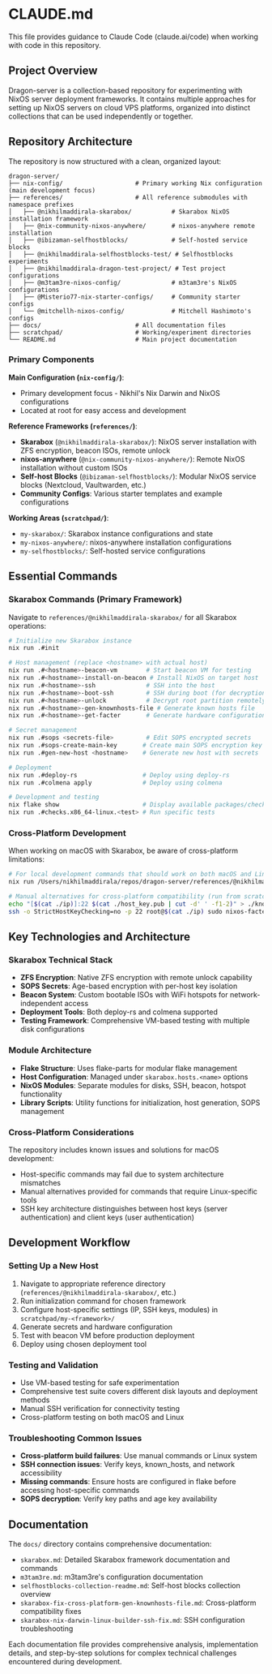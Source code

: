 # CLAUDE.md

This file provides guidance to Claude Code (claude.ai/code) when working with code in this repository.

## Project Overview

Dragon-server is a collection-based repository for experimenting with NixOS server deployment frameworks. It contains multiple approaches for setting up NixOS servers on cloud VPS platforms, organized into distinct collections that can be used independently or together.

## Repository Architecture

The repository is now structured with a clean, organized layout:

```
dragon-server/
├── nix-config/                    # Primary working Nix configuration (main development focus)
├── references/                    # All reference submodules with namespace prefixes
│   ├── @nikhilmaddirala-skarabox/           # Skarabox NixOS installation framework
│   ├── @nix-community-nixos-anywhere/       # nixos-anywhere remote installation
│   ├── @ibizaman-selfhostblocks/            # Self-hosted service blocks
│   ├── @nikhilmaddirala-selfhostblocks-test/ # Selfhostblocks experiments
│   ├── @nikhilmaddirala-dragon-test-project/ # Test project configurations
│   ├── @m3tam3re-nixos-config/              # m3tam3re's NixOS configurations
│   ├── @Misterio77-nix-starter-configs/     # Community starter configs
│   └── @mitchellh-nixos-config/             # Mitchell Hashimoto's configs
├── docs/                          # All documentation files
├── scratchpad/                    # Working/experiment directories
└── README.md                      # Main project documentation
```

### Primary Components

**Main Configuration (`nix-config/`)**:
- Primary development focus - Nikhil's Nix Darwin and NixOS configurations
- Located at root for easy access and development

**Reference Frameworks (`references/`)**:
- **Skarabox** (`@nikhilmaddirala-skarabox/`): NixOS server installation with ZFS encryption, beacon ISOs, remote unlock
- **nixos-anywhere** (`@nix-community-nixos-anywhere/`): Remote NixOS installation without custom ISOs  
- **Self-host Blocks** (`@ibizaman-selfhostblocks/`): Modular NixOS service blocks (Nextcloud, Vaultwarden, etc.)
- **Community Configs**: Various starter templates and example configurations

**Working Areas (`scratchpad/`)**:
- `my-skarabox/`: Skarabox instance configurations and state
- `my-nixos-anywhere/`: nixos-anywhere installation configurations  
- `my-selfhostblocks/`: Self-hosted service configurations

## Essential Commands

### Skarabox Commands (Primary Framework)
Navigate to `references/@nikhilmaddirala-skarabox/` for all Skarabox operations:

```bash
# Initialize new Skarabox instance
nix run .#init

# Host management (replace <hostname> with actual host)
nix run .#<hostname>-beacon-vm        # Start beacon VM for testing
nix run .#<hostname>-install-on-beacon # Install NixOS on target host
nix run .#<hostname>-ssh              # SSH into the host
nix run .#<hostname>-boot-ssh         # SSH during boot (for decryption)
nix run .#<hostname>-unlock           # Decrypt root partition remotely
nix run .#<hostname>-gen-knownhosts-file # Generate known hosts file
nix run .#<hostname>-get-facter       # Generate hardware configuration

# Secret management
nix run .#sops <secrets-file>         # Edit SOPS encrypted secrets
nix run .#sops-create-main-key       # Create main SOPS encryption key
nix run .#gen-new-host <hostname>    # Generate new host with secrets

# Deployment
nix run .#deploy-rs                  # Deploy using deploy-rs
nix run .#colmena apply              # Deploy using colmena

# Development and testing
nix flake show                       # Display available packages/checks
nix run .#checks.x86_64-linux.<test> # Run specific tests
```

### Cross-Platform Development

When working on macOS with Skarabox, be aware of cross-platform limitations:

```bash
# For local development commands that should work on both macOS and Linux
nix run /Users/nikhilmaddirala/repos/dragon-server/references/@nikhilmaddirala-skarabox#init -- -p /Users/nikhilmaddirala/repos/dragon-server/references/@nikhilmaddirala-skarabox

# Manual alternatives for cross-platform compatibility (run from scratchpad/my-skarabox/)
echo "[$(cat ./ip)]:22 $(cat ./host_key.pub | cut -d' ' -f1-2)" > ./known_hosts
ssh -o StrictHostKeyChecking=no -p 22 root@$(cat ./ip) sudo nixos-facter > ./facter.json
```

## Key Technologies and Architecture

### Skarabox Technical Stack
- **ZFS Encryption**: Native ZFS encryption with remote unlock capability
- **SOPS Secrets**: Age-based encryption with per-host key isolation  
- **Beacon System**: Custom bootable ISOs with WiFi hotspots for network-independent access
- **Deployment Tools**: Both deploy-rs and colmena supported
- **Testing Framework**: Comprehensive VM-based testing with multiple disk configurations

### Module Architecture
- **Flake Structure**: Uses flake-parts for modular flake management
- **Host Configuration**: Managed under `skarabox.hosts.<name>` options
- **NixOS Modules**: Separate modules for disks, SSH, beacon, hotspot functionality
- **Library Scripts**: Utility functions for initialization, host generation, SOPS management

### Cross-Platform Considerations
The repository includes known issues and solutions for macOS development:
- Host-specific commands may fail due to system architecture mismatches
- Manual alternatives provided for commands that require Linux-specific tools
- SSH key architecture distinguishes between host keys (server authentication) and client keys (user authentication)

## Development Workflow

### Setting Up a New Host
1. Navigate to appropriate reference directory (`references/@nikhilmaddirala-skarabox/`, etc.)
2. Run initialization command for chosen framework
3. Configure host-specific settings (IP, SSH keys, modules) in `scratchpad/my-<framework>/`
4. Generate secrets and hardware configuration
5. Test with beacon VM before production deployment
6. Deploy using chosen deployment tool

### Testing and Validation
- Use VM-based testing for safe experimentation
- Comprehensive test suite covers different disk layouts and deployment methods
- Manual SSH verification for connectivity testing
- Cross-platform testing on both macOS and Linux

### Troubleshooting Common Issues
- **Cross-platform build failures**: Use manual commands or Linux system
- **SSH connection issues**: Verify keys, known_hosts, and network accessibility  
- **Missing commands**: Ensure hosts are configured in flake before accessing host-specific commands
- **SOPS decryption**: Verify key paths and age key availability

## Documentation

The `docs/` directory contains comprehensive documentation:
- `skarabox.md`: Detailed Skarabox framework documentation and commands
- `m3tam3re.md`: m3tam3re's configuration documentation
- `selfhostblocks-collection-readme.md`: Self-host blocks collection overview
- `skarabox-fix-cross-platform-gen-knownhosts-file.md`: Cross-platform compatibility fixes
- `skarabox-nix-darwin-linux-builder-ssh-fix.md`: SSH configuration troubleshooting

Each documentation file provides comprehensive analysis, implementation details, and step-by-step solutions for complex technical challenges encountered during development.